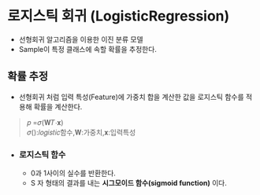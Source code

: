 # 로지스틱 회귀 (LogisticRegression)
- 선형회귀 알고리즘을 이용한 이진 분류 모델
- Sample이 특정 클래스에 속할 확률을 추정한다.    
    
## 확률 추정
- 선형회귀 처럼 입력 특성(Feature)에 가중치 합을 계산한 값을 로지스틱 함수를 적용해 확률을 계산한다.
>𝑝 =𝜎(𝐖𝑇⋅𝐱)  		
>𝜎():𝑙𝑜𝑔𝑖𝑠𝑡𝑖𝑐함수,𝐖:가중치,𝐱:입력특성

- ### 로지스틱 함수
    - 0과 1사이의 실수를 반환한다.
    - S 자 형태의 결과를 내는 **시그모이드 함수(sigmoid function)** 이다.

















